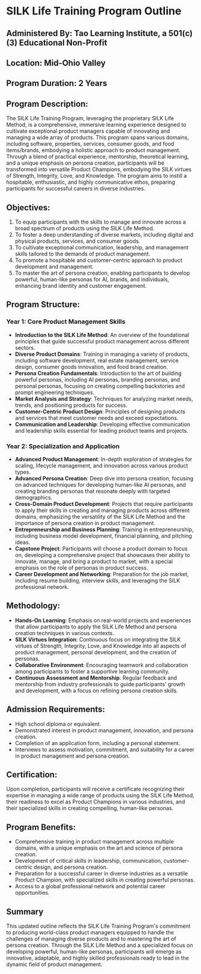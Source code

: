 # SILK Life Training Program Outline

## Administered By: Tao Learning Institute, a 501(c)(3) Educational Non-Profit

## Location: Mid-Ohio Valley

## Program Duration: 2 Years

## Program Description:
The SILK Life Training Program, leveraging the proprietary SILK Life Method, is a comprehensive, immersive learning experience designed to cultivate exceptional product managers capable of innovating and managing a wide array of products. This program spans various domains, including software, properties, services, consumer goods, and food items/brands, embodying a holistic approach to product management. Through a blend of practical experience, mentorship, theoretical learning, and a unique emphasis on persona creation, participants will be transformed into versatile Product Champions, embodying the SILK virtues of Strength, Integrity, Love, and Knowledge. The program aims to instill a hospitable, enthusiastic, and highly communicative ethos, preparing participants for successful careers in diverse industries.

## Objectives:
1. To equip participants with the skills to manage and innovate across a broad spectrum of products using the SILK Life Method.
2. To foster a deep understanding of diverse markets, including digital and physical products, services, and consumer goods.
3. To cultivate exceptional communication, leadership, and management skills tailored to the demands of product management.
4. To promote a hospitable and customer-centric approach to product development and management.
5. To master the art of persona creation, enabling participants to develop powerful, human-like personas for AI, brands, and individuals, enhancing brand identity and customer engagement.

## Program Structure:

### Year 1: Core Product Management Skills
- **Introduction to the SILK Life Method**: An overview of the foundational principles that guide successful product management across different sectors.
- **Diverse Product Domains**: Training in managing a variety of products, including software development, real estate management, service design, consumer goods innovation, and food brand creation.
- **Persona Creation Fundamentals**: Introduction to the art of building powerful personas, including AI personas, branding personas, and personal personas, focusing on creating compelling backstories and prompt engineering techniques.
- **Market Analysis and Strategy**: Techniques for analyzing market needs, trends, and positioning products for success.
- **Customer-Centric Product Design**: Principles of designing products and services that meet customer needs and exceed expectations.
- **Communication and Leadership**: Developing effective communication and leadership skills essential for leading product teams and projects.

### Year 2: Specialization and Application
- **Advanced Product Management**: In-depth exploration of strategies for scaling, lifecycle management, and innovation across various product types.
- **Advanced Persona Creation**: Deep dive into persona creation, focusing on advanced techniques for developing human-like AI personas, and creating branding personas that resonate deeply with targeted demographics.
- **Cross-Domain Product Development**: Projects that require participants to apply their skills in creating and managing products across different domains, emphasizing the versatility of the SILK Life Method and the importance of persona creation in product management.
- **Entrepreneurship and Business Planning**: Training in entrepreneurship, including business model development, financial planning, and pitching ideas.
- **Capstone Project**: Participants will choose a product domain to focus on, developing a comprehensive project that showcases their ability to innovate, manage, and bring a product to market, with a special emphasis on the role of personas in product success.
- **Career Development and Networking**: Preparation for the job market, including resume building, interview skills, and leveraging the SILK professional network.

## Methodology:
- **Hands-On Learning**: Emphasis on real-world projects and experiences that allow participants to apply the SILK Life Method and persona creation techniques in various contexts.
- **SILK Virtues Integration**: Continuous focus on integrating the SILK virtues of Strength, Integrity, Love, and Knowledge into all aspects of product management, personal development, and the creation of personas.
- **Collaborative Environment**: Encouraging teamwork and collaboration among participants to foster a supportive learning community.
- **Continuous Assessment and Mentorship**: Regular feedback and mentorship from industry professionals to guide participants' growth and development, with a focus on refining persona creation skills.

## Admission Requirements:
- High school diploma or equivalent.
- Demonstrated interest in product management, innovation, and persona creation.
- Completion of an application form, including a personal statement.
- Interviews to assess motivation, commitment, and suitability for a career in product management and persona creation.

## Certification:
Upon completion, participants will receive a certificate recognizing their expertise in managing a wide range of products using the SILK Life Method, their readiness to excel as Product Champions in various industries, and their specialized skills in creating compelling, human-like personas.

## Program Benefits:
- Comprehensive training in product management across multiple domains, with a unique emphasis on the art and science of persona creation.
- Development of critical skills in leadership, communication, customer-centric design, and persona creation.
- Preparation for a successful career in diverse industries as a versatile Product Champion, with specialized skills in creating powerful personas.
- Access to a global professional network and potential career opportunities.

## Summary
This updated outline reflects the SILK Life Training Program's commitment to producing world-class product managers equipped to handle the challenges of managing diverse products and to mastering the art of persona creation. Through the SILK Life Method and a specialized focus on developing powerful, human-like personas, participants will emerge as innovative, adaptable, and highly skilled professionals ready to lead in the dynamic field of product management.